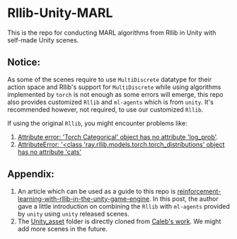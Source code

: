# Rllib-Unity-MARL
This is the repo for conducting MARL algorithms from Rllib in Unity with self-made Unity scenes.

## Notice:
As some of the scenes require to use `MultiDiscrete` datatype for their action space and Rllib's support for `MultiDiscrete` while using algorithms implemented by `torch` is not enough as some errors will emerge, this repo also provides customized `Rllib` and `ml-agents` which is from `unity`. It's recommended however, not required, to use our customized `Rllib`.

If using the original `Rllib`, you might encounter problems like:
1. [Attribute error: 'Torch Categorical' object has no attribute 'log_prob'](https://discuss.ray.io/t/running-into-attributeerror-torchcategorical-object-has-no-attribute-log-prob-when-training-mappo-in-a-unity-scene/12321/4?u=sebastianenyu).
2. [AttributeError: '<class 'ray.rllib.models.torch.torch_distributions' object has no attribute 'cats'](https://github.com/ray-project/ray/issues/39421)



## Appendix:
1. An article which can be used as a guide to this repo is [reinforcement-learning-with-rllib-in-the-unity-game-engine](https://medium.com/distributed-computing-with-ray/reinforcement-learning-with-rllib-in-the-unity-game-engine-1a98080a7c0d). In this post, the author gave a little introduction on combining the `Rllib` with `ml-agents` provided by `unity` using `unity` released scenes.
2. The [Unity_asset](https://github.com/ChrisxHarden/Rllib-Unity-MARL/tree/main/Unity_asset) folder is directly cloned from [Caleb's work](https://github.com/calebkoresh/ml-agents-dodgeball-env-ICT). We might add more scenes in the future.